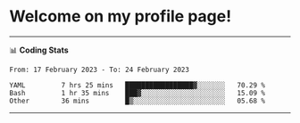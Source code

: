 # Welcome on my profile page!
<!-- print(("dralla"[::-1]+"s").capitalize()) -->

<!-- ---
👨🏻‍💻 **Busy With**
* Learning new Skills.
* Building small Projects.
* Being helpful. -->

---
📊 **Coding Stats**
<!--START_SECTION:waka-->

```text
From: 17 February 2023 - To: 24 February 2023

YAML         7 hrs 25 mins   █████████████████▓░░░░░░░   70.29 %
Bash         1 hr 35 mins    ███▓░░░░░░░░░░░░░░░░░░░░░   15.09 %
Other        36 mins         █▒░░░░░░░░░░░░░░░░░░░░░░░   05.68 %
```

<!--END_SECTION:waka-->
---
